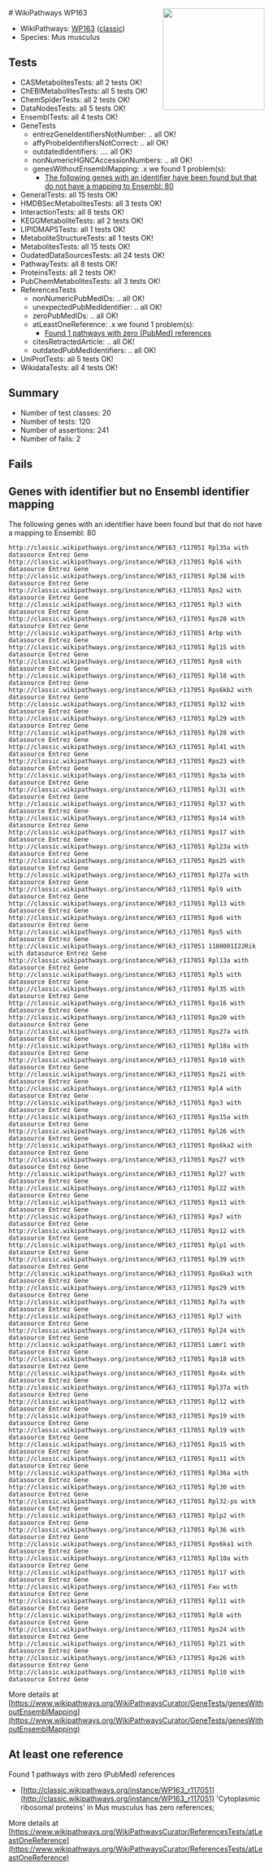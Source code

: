 <img style="float: right; width: 200px" src="https://upload.wikimedia.org/wikipedia/commons/thumb/8/83/Wplogo_with_text_500.png/640px-Wplogo_with_text_500.png" />
# WikiPathways WP163

* WikiPathways: [WP163](https://wikipathways.org/pathways/WP163) ([classic](https://classic.wikipathways.org/instance/WP163))
* Species: Mus musculus
## Tests
* CASMetabolitesTests: all 2 tests OK!
* ChEBIMetabolitesTests: all 5 tests OK!
* ChemSpiderTests: all 2 tests OK!
* DataNodesTests: all 5 tests OK!
* EnsemblTests: all 4 tests OK!
* GeneTests
    * entrezGeneIdentifiersNotNumber: .. all OK!
    * affyProbeIdentifiersNotCorrect: .. all OK!
    * outdatedIdentifiers: .... all OK!
    * nonNumericHGNCAccessionNumbers: .. all OK!
    * genesWithoutEnsemblMapping: .x we found 1 problem(s):
        * [The following genes with an identifier have been found but that do not have a mapping to Ensembl: 80](#c4e543e6)
* GeneralTests: all 15 tests OK!
* HMDBSecMetabolitesTests: all 3 tests OK!
* InteractionTests: all 8 tests OK!
* KEGGMetaboliteTests: all 2 tests OK!
* LIPIDMAPSTests: all 1 tests OK!
* MetaboliteStructureTests: all 1 tests OK!
* MetabolitesTests: all 15 tests OK!
* OudatedDataSourcesTests: all 24 tests OK!
* PathwayTests: all 8 tests OK!
* ProteinsTests: all 2 tests OK!
* PubChemMetabolitesTests: all 3 tests OK!
* ReferencesTests
    * nonNumericPubMedIDs: .. all OK!
    * unexpectedPubMedIdentifier: .. all OK!
    * zeroPubMedIDs: .. all OK!
    * atLeastOneReference: .x we found 1 problem(s):
        * [Found 1 pathways with zero (PubMed) references](#d0a459f0)
    * citesRetractedArticle: .. all OK!
    * outdatedPubMedIdentifiers: .. all OK!
* UniProtTests: all 5 tests OK!
* WikidataTests: all 4 tests OK!


## Summary

* Number of test classes: 20
* Number of tests: 120
* Number of assertions: 241
* Number of fails: 2

## Fails

<a name="c4e543e6" />

## Genes with identifier but no Ensembl identifier mapping

The following genes with an identifier have been found but that do not have a mapping to Ensembl: 80
```
http://classic.wikipathways.org/instance/WP163_r117051 Rpl35a with datasource Entrez Gene
http://classic.wikipathways.org/instance/WP163_r117051 Rpl6 with datasource Entrez Gene
http://classic.wikipathways.org/instance/WP163_r117051 Rpl38 with datasource Entrez Gene
http://classic.wikipathways.org/instance/WP163_r117051 Rps2 with datasource Entrez Gene
http://classic.wikipathways.org/instance/WP163_r117051 Rpl3 with datasource Entrez Gene
http://classic.wikipathways.org/instance/WP163_r117051 Rps28 with datasource Entrez Gene
http://classic.wikipathways.org/instance/WP163_r117051 Arbp with datasource Entrez Gene
http://classic.wikipathways.org/instance/WP163_r117051 Rpl15 with datasource Entrez Gene
http://classic.wikipathways.org/instance/WP163_r117051 Rps8 with datasource Entrez Gene
http://classic.wikipathways.org/instance/WP163_r117051 Rpl18 with datasource Entrez Gene
http://classic.wikipathways.org/instance/WP163_r117051 Rps6kb2 with datasource Entrez Gene
http://classic.wikipathways.org/instance/WP163_r117051 Rpl32 with datasource Entrez Gene
http://classic.wikipathways.org/instance/WP163_r117051 Rpl29 with datasource Entrez Gene
http://classic.wikipathways.org/instance/WP163_r117051 Rpl28 with datasource Entrez Gene
http://classic.wikipathways.org/instance/WP163_r117051 Rpl41 with datasource Entrez Gene
http://classic.wikipathways.org/instance/WP163_r117051 Rps23 with datasource Entrez Gene
http://classic.wikipathways.org/instance/WP163_r117051 Rps3a with datasource Entrez Gene
http://classic.wikipathways.org/instance/WP163_r117051 Rpl31 with datasource Entrez Gene
http://classic.wikipathways.org/instance/WP163_r117051 Rpl37 with datasource Entrez Gene
http://classic.wikipathways.org/instance/WP163_r117051 Rps14 with datasource Entrez Gene
http://classic.wikipathways.org/instance/WP163_r117051 Rps17 with datasource Entrez Gene
http://classic.wikipathways.org/instance/WP163_r117051 Rpl23a with datasource Entrez Gene
http://classic.wikipathways.org/instance/WP163_r117051 Rps25 with datasource Entrez Gene
http://classic.wikipathways.org/instance/WP163_r117051 Rpl27a with datasource Entrez Gene
http://classic.wikipathways.org/instance/WP163_r117051 Rpl9 with datasource Entrez Gene
http://classic.wikipathways.org/instance/WP163_r117051 Rpl13 with datasource Entrez Gene
http://classic.wikipathways.org/instance/WP163_r117051 Rps6 with datasource Entrez Gene
http://classic.wikipathways.org/instance/WP163_r117051 Rps5 with datasource Entrez Gene
http://classic.wikipathways.org/instance/WP163_r117051 1100001I22Rik with datasource Entrez Gene
http://classic.wikipathways.org/instance/WP163_r117051 Rpl13a with datasource Entrez Gene
http://classic.wikipathways.org/instance/WP163_r117051 Rpl5 with datasource Entrez Gene
http://classic.wikipathways.org/instance/WP163_r117051 Rpl35 with datasource Entrez Gene
http://classic.wikipathways.org/instance/WP163_r117051 Rps16 with datasource Entrez Gene
http://classic.wikipathways.org/instance/WP163_r117051 Rps20 with datasource Entrez Gene
http://classic.wikipathways.org/instance/WP163_r117051 Rps27a with datasource Entrez Gene
http://classic.wikipathways.org/instance/WP163_r117051 Rpl18a with datasource Entrez Gene
http://classic.wikipathways.org/instance/WP163_r117051 Rps10 with datasource Entrez Gene
http://classic.wikipathways.org/instance/WP163_r117051 Rps21 with datasource Entrez Gene
http://classic.wikipathways.org/instance/WP163_r117051 Rpl4 with datasource Entrez Gene
http://classic.wikipathways.org/instance/WP163_r117051 Rps3 with datasource Entrez Gene
http://classic.wikipathways.org/instance/WP163_r117051 Rps15a with datasource Entrez Gene
http://classic.wikipathways.org/instance/WP163_r117051 Rpl26 with datasource Entrez Gene
http://classic.wikipathways.org/instance/WP163_r117051 Rps6ka2 with datasource Entrez Gene
http://classic.wikipathways.org/instance/WP163_r117051 Rps27 with datasource Entrez Gene
http://classic.wikipathways.org/instance/WP163_r117051 Rpl27 with datasource Entrez Gene
http://classic.wikipathways.org/instance/WP163_r117051 Rpl22 with datasource Entrez Gene
http://classic.wikipathways.org/instance/WP163_r117051 Rps13 with datasource Entrez Gene
http://classic.wikipathways.org/instance/WP163_r117051 Rps7 with datasource Entrez Gene
http://classic.wikipathways.org/instance/WP163_r117051 Rps12 with datasource Entrez Gene
http://classic.wikipathways.org/instance/WP163_r117051 Rplp1 with datasource Entrez Gene
http://classic.wikipathways.org/instance/WP163_r117051 Rpl39 with datasource Entrez Gene
http://classic.wikipathways.org/instance/WP163_r117051 Rps6ka3 with datasource Entrez Gene
http://classic.wikipathways.org/instance/WP163_r117051 Rps29 with datasource Entrez Gene
http://classic.wikipathways.org/instance/WP163_r117051 Rpl7a with datasource Entrez Gene
http://classic.wikipathways.org/instance/WP163_r117051 Rpl7 with datasource Entrez Gene
http://classic.wikipathways.org/instance/WP163_r117051 Rpl24 with datasource Entrez Gene
http://classic.wikipathways.org/instance/WP163_r117051 Lamr1 with datasource Entrez Gene
http://classic.wikipathways.org/instance/WP163_r117051 Rps18 with datasource Entrez Gene
http://classic.wikipathways.org/instance/WP163_r117051 Rps4x with datasource Entrez Gene
http://classic.wikipathways.org/instance/WP163_r117051 Rpl37a with datasource Entrez Gene
http://classic.wikipathways.org/instance/WP163_r117051 Rpl12 with datasource Entrez Gene
http://classic.wikipathways.org/instance/WP163_r117051 Rps19 with datasource Entrez Gene
http://classic.wikipathways.org/instance/WP163_r117051 Rpl19 with datasource Entrez Gene
http://classic.wikipathways.org/instance/WP163_r117051 Rps15 with datasource Entrez Gene
http://classic.wikipathways.org/instance/WP163_r117051 Rps11 with datasource Entrez Gene
http://classic.wikipathways.org/instance/WP163_r117051 Rpl36a with datasource Entrez Gene
http://classic.wikipathways.org/instance/WP163_r117051 Rpl30 with datasource Entrez Gene
http://classic.wikipathways.org/instance/WP163_r117051 Rpl32-ps with datasource Entrez Gene
http://classic.wikipathways.org/instance/WP163_r117051 Rplp2 with datasource Entrez Gene
http://classic.wikipathways.org/instance/WP163_r117051 Rpl36 with datasource Entrez Gene
http://classic.wikipathways.org/instance/WP163_r117051 Rps6ka1 with datasource Entrez Gene
http://classic.wikipathways.org/instance/WP163_r117051 Rpl10a with datasource Entrez Gene
http://classic.wikipathways.org/instance/WP163_r117051 Rpl17 with datasource Entrez Gene
http://classic.wikipathways.org/instance/WP163_r117051 Fau with datasource Entrez Gene
http://classic.wikipathways.org/instance/WP163_r117051 Rpl11 with datasource Entrez Gene
http://classic.wikipathways.org/instance/WP163_r117051 Rpl8 with datasource Entrez Gene
http://classic.wikipathways.org/instance/WP163_r117051 Rps24 with datasource Entrez Gene
http://classic.wikipathways.org/instance/WP163_r117051 Rpl21 with datasource Entrez Gene
http://classic.wikipathways.org/instance/WP163_r117051 Rps26 with datasource Entrez Gene
http://classic.wikipathways.org/instance/WP163_r117051 Rpl10 with datasource Entrez Gene
```

More details at [https://www.wikipathways.org/WikiPathwaysCurator/GeneTests/genesWithoutEnsemblMapping](https://www.wikipathways.org/WikiPathwaysCurator/GeneTests/genesWithoutEnsemblMapping)

<a name="d0a459f0" />

## At least one reference

Found 1 pathways with zero (PubMed) references

* [http://classic.wikipathways.org/instance/WP163_r117051](http://classic.wikipathways.org/instance/WP163_r117051) 'Cytoplasmic ribosomal proteins' in Mus musculus has zero references; 


More details at [https://www.wikipathways.org/WikiPathwaysCurator/ReferencesTests/atLeastOneReference](https://www.wikipathways.org/WikiPathwaysCurator/ReferencesTests/atLeastOneReference)

